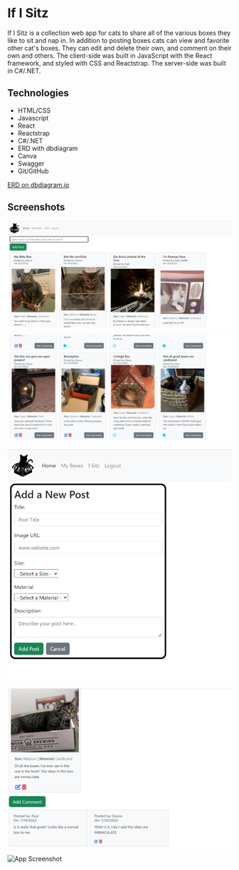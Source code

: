 # If I Sitz

If I Sitz is a collection web app for cats to share all of the various boxes they like to sit and nap in. In addition to posting boxes cats can view and favorite other cat's boxes. They can edit and delete their own, and comment on their own and others. The client-side was built in JavaScript with the React framework, and styled with CSS and Reactstrap. The server-side was built in C#/.NET.

## Technologies
- HTML/CSS
- Javascript
- React
- Reactstrap
- C#/.NET
- ERD with dbdiagram
- Canva
- Swagger
- Git/GitHub

[ERD on dbdiagram.io](https://dbdiagram.io/d/62cf3a4ecc1bc14cc5b3040a)

## Screenshots

![App Screenshot](IfIFitz/client/public/images/readme1.png)

![App Screenshot](IfIFitz/client/public/images/readme2.png)

![App Screenshot](IfIFitz/client/public/images/readme3.png)

![App Screenshot](IfIFitz/client/public/images/readme4.png)

![App Screenshot](IfIFitz/client/public/images/readm5.png)

